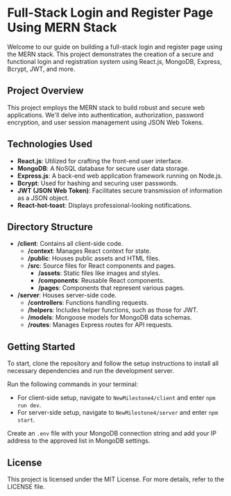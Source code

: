 # Full-Stack Login and Register Page Using MERN Stack

Welcome to our guide on building a full-stack login and register page using the MERN stack. This project demonstrates the creation of a secure and functional login and registration system using React.js, MongoDB, Express, Bcrypt, JWT, and more.

## Project Overview
This project employs the MERN stack to build robust and secure web applications. We'll delve into authentication, authorization, password encryption, and user session management using JSON Web Tokens.

## Technologies Used
- **React.js**: Utilized for crafting the front-end user interface.
- **MongoDB**: A NoSQL database for secure user data storage.
- **Express.js**: A back-end web application framework running on Node.js.
- **Bcrypt**: Used for hashing and securing user passwords.
- **JWT (JSON Web Token)**: Facilitates secure transmission of information as a JSON object.
- **React-hot-toast**: Displays professional-looking notifications.

## Directory Structure
- **/client**: Contains all client-side code.
  - **/context**: Manages React context for state.
  - **/public**: Houses public assets and HTML files.
  - **/src**: Source files for React components and pages.
    - **/assets**: Static files like images and styles.
    - **/components**: Reusable React components.
    - **/pages**: Components that represent various pages.
- **/server**: Houses server-side code.
  - **/controllers**: Functions handling requests.
  - **/helpers**: Includes helper functions, such as those for JWT.
  - **/models**: Mongoose models for MongoDB data schemas.
  - **/routes**: Manages Express routes for API requests.

## Getting Started
To start, clone the repository and follow the setup instructions to install all necessary dependencies and run the development server.

Run the following commands in your terminal:
- For client-side setup, navigate to `NewMilestone4/client` and enter `npm run dev`.
- For server-side setup, navigate to `NewMilestone4/server` and enter `npm start`.

Create an `.env` file with your MongoDB connection string and add your IP address to the approved list in MongoDB settings.

## License
This project is licensed under the MIT License. For more details, refer to the LICENSE file.
